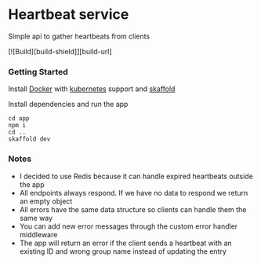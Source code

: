 # Heartbeat service
Simple api to gather heartbeats from clients

[![Build][build-shield]][build-url]

### Getting Started


Install [Docker](https://www.docker.com/) with [kubernetes](https://docs.docker.com/desktop/kubernetes/#enable-kubernetes) support and [skaffold](https://skaffold.dev/docs/install/)

Install dependencies and run the app

    cd app
    npm i
    cd ..
    skaffold dev
    
### Notes

- I decided to use Redis because it can handle expired heartbeats outside the app
- All endpoints always respond. If we have no data to respond we return an empty object
- All errors have the same data structure so clients can handle them the same way
- You can add new error messages through the custom error handler middleware
- The app will return an error if the client sends a heartbeat with an existing ID and wrong group name instead of updating the entry